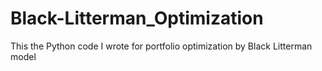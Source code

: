 # Black-Litterman_Optimization
This the Python code I wrote for portfolio optimization by Black Litterman model
